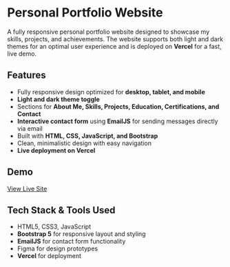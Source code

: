 # Personal Portfolio Website

A fully responsive personal portfolio website designed to showcase my skills, projects, and achievements. The website supports both light and dark themes for an optimal user experience and is deployed on **Vercel** for a fast, live demo.

## Features

- Fully responsive design optimized for **desktop, tablet, and mobile**  
- **Light and dark theme toggle**  
- Sections for **About Me, Skills, Projects, Education, Certifications, and Contact**  
- **Interactive contact form** using **EmailJS** for sending messages directly via email  
- Built with **HTML, CSS, JavaScript, and Bootstrap**  
- Clean, minimalistic design with easy navigation  
- **Live deployment on Vercel**  

## Demo

[View Live Site](https://yeheni-dodanwela-portfolio-website.vercel.app/
)
## Tech Stack & Tools Used

- HTML5, CSS3, JavaScript  
- **Bootstrap 5** for responsive layout and styling  
- **EmailJS** for contact form functionality  
- Figma for design prototypes  
- **Vercel** for deployment 
